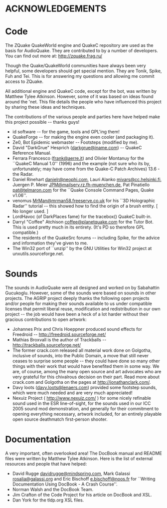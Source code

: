 ACKNOWLEDGEMENTS
=================

Code
=====

The ZQuake QuakeWorld engine and QuakeC repository are used as the basis for AudioQuake.  They are contributed to by a number of developers.  You can find out more at: http://zquake.frag.ru/

Though the Quake/QuakeWorld communities have always been very helpful, some developers should get special mention.  They are Tonik, Spike, Fuh and Tei.  This is for answering my questions and allowing me commit access to ZQuake.

All additional engine and QuakeC code, except for the bot, was written by Matthew Tylee Atkinson.  However, some of it was based on ideas found around the 'net.  This file details the people who have influenced this project by sharing these ideas and techniques.

The contributions of the various people and parties here have helped make this project possible -- thanks guys!

* id software -- for the game, tools and GPL'ing them!
* QuakeForge -- for making the engine even cooler (and packaging it).
* Ze0, Bot Epidemic webmaster -- Footsteps (modified by me).
* David "DarkGrue" Hesprich (darkgrue@iname.com) -- QuakeC Reference Manual.
* Ferrara Francesco (frank@aerre.it) and Olivier Montanuy for the ``QuakeC Manual 1.0'' (1996) and the example (not sure who its by, unfortunately; may have come from the Quake-C Patch Archives) 13.6 - the Radar.
* Daniel Rinehart <danielr@neophi.com>, Lauri Alanko <mivars@cc.helsinki.fi>, Juergen P. Meier <JPM@mailserv.rz.fh-muenchen.de>, Pat Pinatiello <pat@telmaron.com> for the ``Quake Console Command Pages, Quake v1.06''.
* venomus <MrMan@mrman58.freeserve.co.uk> for his ``3D Holographic Radar'' tutorial -- this showed how to find the origin of a brush entity.  [ No longer used. ]
* LordHavoc (of DarkPlaces fame) for the tracebox() QuakeC built-in.
* Darryl "Coffee" Atchison <coffee@planetquake.com> for the Tutor Bot.  This is used pretty much in its entirety.  (It's PD so therefore GPL compatible.)
* The residents of the QuakeSrc forums -- including Spike, for the advice and information they've given to me.
* The Win32 port of ``unzip'' by the GNU Utilities for Win32 project at unxutils.sourceforge.net.


Sounds
=======

The sounds in AudioQuake were all designed and worked on by Sabahattin Gucukoglu.  However, some of the sounds were based on sounds in other projects.  The AGRIP project deeply thanks the following open projects and/or people for making their sounds available to us under compatible licenses that permit liberal reuse, modification and redistribution in our own project -- the job would have been a heck of a lot harder without their gracious contributions to open artwork:

* Johannes Prix and Chris Hoeppner produced sound effects for Freedroid -- http://freedroid.sourceforge.net/
* Mathias Broxvall is the author of Trackballs -- http://trackballs.sourceforge.net/
* The former crack.com released all material work done on Golgotha, inclusive of sounds, into the Public Domain, a move that still never ceases to surprise some people -- they could have done so many other things with their work that would have benefited them in some way.  We are, of course, among the many open source and art advocates who are very grateful for this chivalrous decision on their part.  Read more about crack.com and Golgotha on the pages at http://jonathanclark.com/.
* Davy loots (davy.loots@lenaers.com) provided some footstep sounds, which were much needed and are very much appreciated!
* Nexuiz Project ( http://www.nexuiz.com/ ) for some nicely refinable sound used in the ESR line-of-sight, for the sounds used in our ICC 2005 sound mod demonstration, and generally for their commitment to opening everything necessary, artwork included, for an entirely playable open source deathmatch first-person shooter.

Documentation
==============

A very important, often overlooked area!  The DocBook manual and README files were written by Matthew Tylee Atkinson.  Here is the list of external resources and people that have helped:

* David Rugge <davidrugge@mindspring.com>, Mark Galassi <rosalia@galassi.org> and Eric Bischoff <e.bischoff@noos.fr> for ``Writing Documentation Using DocBook - A Crash Course''.
* Norman Walsh and the DocBook Team.
* Jim Crafton of the Code Project for his article on DocBook and XSL.
* Dan York for the tldp.org XSL files.
